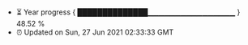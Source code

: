 - ⏳ Year progress { ██████████████▁▁▁▁▁▁▁▁▁▁▁▁▁▁▁▁ } 48.52 %
- ⏰ Updated on Sun, 27 Jun 2021 02:33:33 GMT

